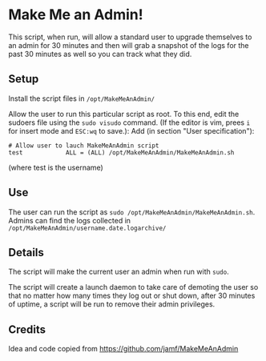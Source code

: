 # Make Me an Admin!

This script, when run, will allow a standard user to upgrade themselves to an admin for 30 minutes and then will grab a snapshot of the logs for the past 30 minutes as well so you can track what they did. 

## Setup

Install the script files in `/opt/MakeMeAnAdmin/`

Allow the user to run this particular script as root. To this end, edit the sudoers file
using the `sudo visudo` command. (If the editor is vim, prees `i` for insert mode and 
`ESC:wq` to save.): Add (in section "User specification"):

```
# Allow user to lauch MakeMeAnAdmin script
test            ALL = (ALL) /opt/MakeMeAnAdmin/MakeMeAnAdmin.sh
```
(where test is the username)

## Use

The user can run the script as `sudo /opt/MakeMeAnAdmin/MakeMeAnAdmin.sh`.
Admins can find the logs collected in `/opt/MakeMeAnAdmin/username.date.logarchive/`

## Details
The script will make the current user an admin when run with `sudo`.

The script will create a launch daemon to take care of demoting the user so that no matter how many times they log out or shut down, after 30 minutes of uptime, a script will be run to remove their admin privileges. 

## Credits

Idea and code copied from https://github.com/jamf/MakeMeAnAdmin